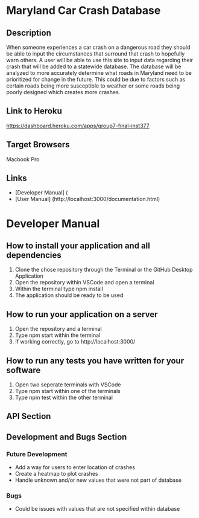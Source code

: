 # Maryland Car Crash Database
## Description
When someone experiences a car crash on a dangerous road they should be able to input the circumstances that surround that crash to hopefully warn others. A user will be able to use this site to input data regarding their crash that will be added to a statewide database. The database will be analyzed to more accurately determine what roads in Maryland need to be prioritized for change in the future. This could be due to factors such as certain roads being more susceptible to weather or some roads being poorly designed which creates more crashes. 
## Link to Heroku
https://dashboard.heroku.com/apps/group7-final-inst377
## Target Browsers
Macbook Pro 
## Links
- [Developer Manual] (
- [User Manual] (http://localhost:3000/documentation.html)
# Developer Manual
## How to install your application and all dependencies
1. Clone the chose repository through the Terminal or the GitHub Desktop Application
2. Open the repository within VSCode and open a terminal
3. Within the terminal type npm install 
4. The application should be ready to be used 
## How to run your application on a server
1. Open the repository and a terminal
2. Type npm start within the terminal
3. If working correctly, go to http://localhost:3000/

## How to run any tests you have written for your software
1. Open two seperate terminals with VSCode
2. Type npm start within one of the terminals 
3. Type npm test within the other terminal 

## API Section

## Development and Bugs Section

### Future Development
- Add a way for users to enter location of crashes
- Create a heatmap to plot crashes 
- Handle unknown and/or new values that were not part of database 
### Bugs
- Could be issues with values that are not specified within database

